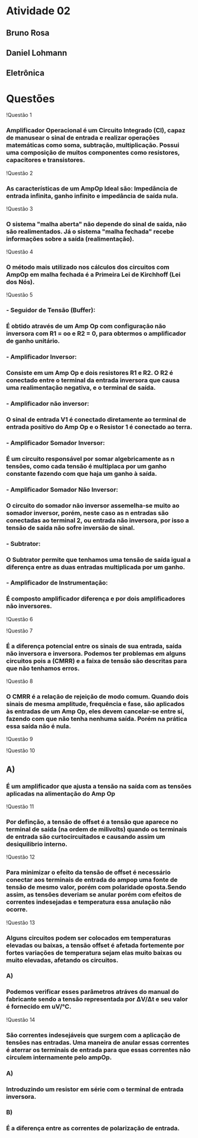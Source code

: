 
# Atividade 02
## Bruno Rosa
## Daniel Lohmann
## Eletrônica

# Questões

 !Questão 1
### Amplificador Operacional é um Circuito Integrado (CI), capaz de manusear o sinal de entrada e realizar operações matemáticas como soma, subtração, multiplicação. Possui uma composição de muitos componentes como resistores, capacitores e transistores.

!Questão 2
### As características de um AmpOp Ideal são: Impedância de entrada infinita, ganho infinito e impedância de saída nula.

!Questão 3
### O sistema "malha aberta" não depende do sinal de saída, não são realimentados. Já o sistema "malha fechada" recebe informações sobre a saída (realimentação).

!Questão 4
### O método mais utilizado nos cálculos dos circuitos com AmpOp em malha fechada é a Primeira Lei de Kirchhoff (Lei dos Nós).

!Questão 5

### - Seguidor de Tensão (Buffer):

### É obtido através de um Amp Op com configuração não inversora com R1 = oo e R2 = 0, para obtermos o amplificador de ganho unitário.

### - Amplificador Inversor:

### Consiste em um Amp Op e dois resistores R1 e R2. O R2 é conectado entre o terminal da entrada inversora que causa uma realimentação negativa, e o terminal de saída. 

### - Amplificador não inversor:

###  O sinal de entrada V1 é conectado diretamente ao terminal de entrada positivo do Amp Op e o Resistor 1 é conectado ao terra.

### - Amplificador Somador Inversor:

### É um circuito responsável por somar algebricamente as n tensões, como cada tensão é multiplaca por um ganho constante fazendo com que haja um ganho à saída.

### - Amplificador Somador Não Inversor:

### O circuito do somador não inversor assemelha-se muito ao somador inversor, porém, neste caso as n entradas são conectadas ao terminal 2, ou entrada não inversora, por isso a tensão de saída não sofre inversão de sinal.

### - Subtrator:

### O Subtrator permite que tenhamos uma tensão de saída igual a diferença entre as duas entradas multiplicada por um ganho.

### - Amplificador de Instrumentação:

### É composto amplificador diferença e por dois amplificadores não inversores.

!Questão 6
 
!Questão 7
### É a diferença potencial entre os sinais de sua entrada, saída não inversora e inversora. Podemos ter problemas em alguns circuitos pois a (CMRR) e a faixa de tensão são descritas para que não tenhamos erros.

!Questão 8
### O CMRR é a relação de rejeição de modo comum. Quando dois sinais de mesma amplitude, frequência e fase, são aplicados às entradas de um Amp Op, eles devem cancelar-se entre sí, fazendo com que não tenha nenhuma saída. Porém na prática essa saída não é nula.

!Questão 9

!Questão 10
## A)
### É um amplificador que ajusta a tensão na saída com as tensões aplicadas na alimentação do Amp Op

!Questão 11
### Por definção, a tensão de offset é a tensão que aparece no terminal de saída (na ordem de milivolts) quando os terminais de entrada são curtocircuitados e causando assim um desiquilibrio interno. 

!Questão 12
### Para minimizar o efeito da tensão de offset é necessário conectar aos terminais de entrada do ampop uma fonte de tensão de mesmo valor, porém com polaridade oposta.Sendo assim, as tensões deveriam se anular porém com efeitos de correntes indesejadas e temperatura essa anulação não ocorre.

!Questão 13
### Alguns circuitos podem ser colocados em temperaturas elevadas ou baixas, a tensão offset é afetada fortemente por fortes variações de temperatura sejam elas muito baixas ou muito elevadas, afetando os circuitos.
### A)
### Podemos verificar esses parâmetros atráves do manual do fabricante sendo a tensão representada por ΔV/Δt e seu valor é fornecido em uV/°C.

!Questão 14
### São correntes indesejáveis que surgem com a aplicação de tensões nas entradas. Uma maneira de anular essas correntes é aterrar os terminais de entrada para que essas correntes não circulem internamente pelo ampOp.
### A)
### Introduzindo um resistor em série com o terminal de entrada inversora.
### B)
### É a diferença entre as correntes de polarização de entrada.


